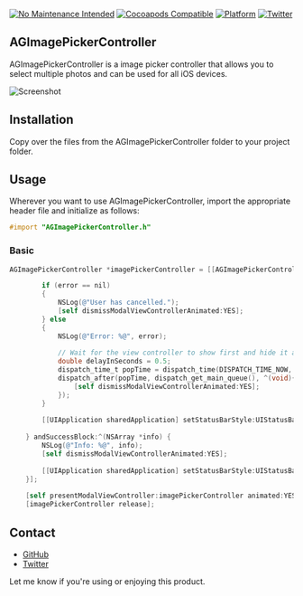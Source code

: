 [![No Maintenance Intended](http://unmaintained.tech/badge.svg)](http://unmaintained.tech/)
[![Cocoapods Compatible](https://img.shields.io/cocoapods/v/AGImagePickerController.svg)](https://img.shields.io/cocoapods/v/AGImagePickerController.svg)
[![Platform](https://img.shields.io/cocoapods/p/AGImagePickerController.svg?style=flat)](http://cocoadocs.org/docsets/AGImagePickerController)
[![Twitter](https://img.shields.io/badge/twitter-@arturgrigor-blue.svg?style=flat)](http://twitter.com/arturgrigor)

## AGImagePickerController

AGImagePickerController is a image picker controller that allows you to select multiple photos and can be used for all iOS devices.

![Screenshot](http://dl.dropbox.com/u/2387405/Screenshots/AGImagePickerController.png)

## Installation

Copy over the files from the AGImagePickerController folder to your project folder.

## Usage

Wherever you want to use AGImagePickerController, import the appropriate header file and initialize as follows:

``` objective-c
#import "AGImagePickerController.h"
```

### Basic

``` objective-c
AGImagePickerController *imagePickerController = [[AGImagePickerController alloc] initWithFailureBlock:^(NSError *error) {

        if (error == nil)
        {
            NSLog(@"User has cancelled.");
            [self dismissModalViewControllerAnimated:YES];
        } else
        {     
            NSLog(@"Error: %@", error);
        
            // Wait for the view controller to show first and hide it after that
            double delayInSeconds = 0.5;
            dispatch_time_t popTime = dispatch_time(DISPATCH_TIME_NOW, delayInSeconds * NSEC_PER_SEC);
            dispatch_after(popTime, dispatch_get_main_queue(), ^(void){
                [self dismissModalViewControllerAnimated:YES];
            });
        }
            
        [[UIApplication sharedApplication] setStatusBarStyle:UIStatusBarStyleDefault animated:YES];
        
    } andSuccessBlock:^(NSArray *info) {
        NSLog(@"Info: %@", info);
        [self dismissModalViewControllerAnimated:YES];
        
        [[UIApplication sharedApplication] setStatusBarStyle:UIStatusBarStyleDefault animated:YES];
    }];
    
    [self presentModalViewController:imagePickerController animated:YES];
    [imagePickerController release];
```

## Contact

- [GitHub](http://github.com/arturgrigor)
- [Twitter](http://twitter.com/arturgrigor)

Let me know if you're using or enjoying this product.
